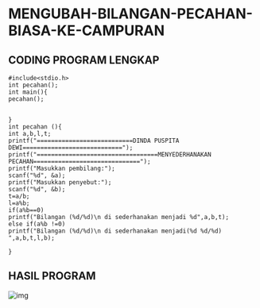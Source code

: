 # MENGUBAH-BILANGAN-PECAHAN-BIASA-KE-CAMPURAN

## CODING PROGRAM LENGKAP

    #include<stdio.h>
    int pecahan();
    int main(){
    pecahan();


    } 
    int pecahan (){
    int a,b,l,t;
    printf("===========================DINDA PUSPITA DEWI============================");
    printf("==================================MENYEDERHANAKAN PECAHAN==============================");
    printf("Masukkan pembilang:");
    scanf("%d", &a);
    printf("Masukkan penyebut:");
    scanf("%d", &b);
    t=a/b;
    l=a%b;
    if(a%b==0)
    printf("Bilangan (%d/%d)\n di sederhanakan menjadi %d",a,b,t);
    else if(a%b !=0)
    printf("Bilangan (%d/%d)\n di sederhanakan menjadi(%d %d/%d) ",a,b,t,l,b);

    }


 ## HASIL PROGRAM

![img](https://github.com/dindapuspitadewi/MENGUBAH-BILANGAN-PECAHAN-BIASA-KE-CAMPURAN/blob/master/pecahan%20biasa%20ke%20campuran%202.png?raw=true)
